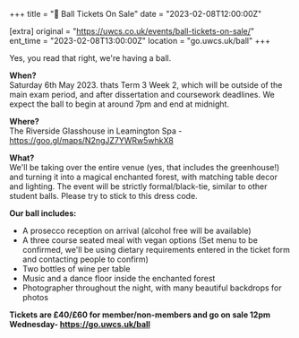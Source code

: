 +++
title = "🪩 Ball Tickets On Sale"
date = "2023-02-08T12:00:00Z"

[extra]
original = "https://uwcs.co.uk/events/ball-tickets-on-sale/"    
ent_time = "2023-02-08T13:00:00Z"
location = "go.uwcs.uk/ball"
+++

Yes, you read that right, we're having a ball.

**When?**  
Saturday 6th May 2023. thats Term 3 Week 2, which will be outside of the main exam period, and after dissertation and coursework deadlines. We expect the ball to begin at around 7pm and end at midnight.

**Where?**  
The Riverside Glasshouse in Leamington Spa - https://goo.gl/maps/N2ngJZ7YWRw5whkX8

**What?**  
We'll be taking over the entire venue (yes, that includes the greenhouse!) and turning it into a magical enchanted forest, with matching table decor and lighting. The event will be strictly formal/black-tie, similar to other student balls. Please try to stick to this dress code.

**Our ball includes:**  

- A prosecco reception on arrival (alcohol free will be available)
- A three course seated meal with vegan options (Set menu to be confirmed, we'll be using dietary requirements entered in the ticket form and contacting people to confirm)
- Two bottles of wine per table
- Music and a dance floor inside the enchanted forest
- Photographer throughout the night, with many beautiful backdrops for photos

**Tickets are £40/£60 for member/non-members and go on sale 12pm Wednesday- https://go.uwcs.uk/ball**
